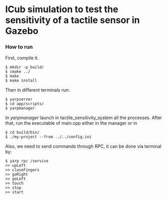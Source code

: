 # ICub simulation to test the sensitivity of a tactile sensor in Gazebo

### How to run
First, compile it.
```
$ mkdir -p build/
$ cmake ../
$ make 
$ make install
```

Then in different terminals run:
```
$ yarpserver
$ cd app/scripts/
$ yarpmanager
```
In _yarpmanager_ launch in tactile_sensitivity_system all the processes. After that, run the executable of main.cpp either in the manager or in
```
$ cd build/bin/
$ ./my-project --from ../../config.ini
```
Also, we need to send commands through RPC, it can be done via terminal by:
```
$ yarp rpc /service
>> upLeft
>> closeFingers
>> goRight
>> goLeft
>> touch
>> stop
>> start
```
